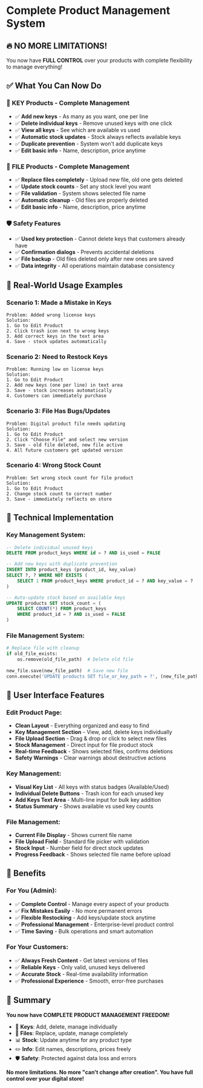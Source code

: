 # Complete Product Management System

## 🔥 NO MORE LIMITATIONS!

You now have **FULL CONTROL** over your products with complete flexibility to manage everything!

## ✅ What You Can Now Do

### 🔑 **KEY Products - Complete Management**
- ✅ **Add new keys** - As many as you want, one per line
- ✅ **Delete individual keys** - Remove unused keys with one click
- ✅ **View all keys** - See which are available vs used
- ✅ **Automatic stock updates** - Stock always reflects available keys
- ✅ **Duplicate prevention** - System won't add duplicate keys
- ✅ **Edit basic info** - Name, description, price anytime

### 📁 **FILE Products - Complete Management**
- ✅ **Replace files completely** - Upload new file, old one gets deleted
- ✅ **Update stock counts** - Set any stock level you want
- ✅ **File validation** - System shows selected file name
- ✅ **Automatic cleanup** - Old files are properly deleted
- ✅ **Edit basic info** - Name, description, price anytime

### 🛡️ **Safety Features**
- ✅ **Used key protection** - Cannot delete keys that customers already have
- ✅ **Confirmation dialogs** - Prevents accidental deletions
- ✅ **File backup** - Old files deleted only after new ones are saved
- ✅ **Data integrity** - All operations maintain database consistency

## 🎯 Real-World Usage Examples

### **Scenario 1: Made a Mistake in Keys**
```
Problem: Added wrong license keys
Solution: 
1. Go to Edit Product
2. Click trash icon next to wrong keys
3. Add correct keys in the text area
4. Save - stock updates automatically
```

### **Scenario 2: Need to Restock Keys**
```
Problem: Running low on license keys
Solution:
1. Go to Edit Product  
2. Add new keys (one per line) in text area
3. Save - stock increases automatically
4. Customers can immediately purchase
```

### **Scenario 3: File Has Bugs/Updates**
```
Problem: Digital product file needs updating
Solution:
1. Go to Edit Product
2. Click "Choose File" and select new version
3. Save - old file deleted, new file active
4. All future customers get updated version
```

### **Scenario 4: Wrong Stock Count**
```
Problem: Set wrong stock count for file product
Solution:
1. Go to Edit Product
2. Change stock count to correct number
3. Save - immediately reflects on store
```

## 🔧 Technical Implementation

### Key Management System:
```sql
-- Delete individual unused keys
DELETE FROM product_keys WHERE id = ? AND is_used = FALSE

-- Add new keys with duplicate prevention
INSERT INTO product_keys (product_id, key_value) 
SELECT ?, ? WHERE NOT EXISTS (
    SELECT 1 FROM product_keys WHERE product_id = ? AND key_value = ?
)

-- Auto-update stock based on available keys
UPDATE products SET stock_count = (
    SELECT COUNT(*) FROM product_keys 
    WHERE product_id = ? AND is_used = FALSE
)
```

### File Management System:
```python
# Replace file with cleanup
if old_file_exists:
    os.remove(old_file_path)  # Delete old file
    
new_file.save(new_file_path)  # Save new file
conn.execute('UPDATE products SET file_or_key_path = ?', (new_file_path,))
```

## 🎨 User Interface Features

### Edit Product Page:
- **Clean Layout** - Everything organized and easy to find
- **Key Management Section** - View, add, delete keys individually
- **File Upload Section** - Drag & drop or click to select new files
- **Stock Management** - Direct input for file product stock
- **Real-time Feedback** - Shows selected files, confirms deletions
- **Safety Warnings** - Clear warnings about destructive actions

### Key Management:
- **Visual Key List** - All keys with status badges (Available/Used)
- **Individual Delete Buttons** - Trash icon for each unused key
- **Add Keys Text Area** - Multi-line input for bulk key addition
- **Status Summary** - Shows available vs used key counts

### File Management:
- **Current File Display** - Shows current file name
- **File Upload Field** - Standard file picker with validation
- **Stock Input** - Number field for direct stock updates
- **Progress Feedback** - Shows selected file name before upload

## 🚀 Benefits

### For You (Admin):
- ✅ **Complete Control** - Manage every aspect of your products
- ✅ **Fix Mistakes Easily** - No more permanent errors
- ✅ **Flexible Restocking** - Add keys/update stock anytime
- ✅ **Professional Management** - Enterprise-level product control
- ✅ **Time Saving** - Bulk operations and smart automation

### For Your Customers:
- ✅ **Always Fresh Content** - Get latest versions of files
- ✅ **Reliable Keys** - Only valid, unused keys delivered
- ✅ **Accurate Stock** - Real-time availability information
- ✅ **Professional Experience** - Smooth, error-free purchases

## 🎉 Summary

**You now have COMPLETE PRODUCT MANAGEMENT FREEDOM!**

- 🔑 **Keys**: Add, delete, manage individually
- 📁 **Files**: Replace, update, manage completely  
- 📊 **Stock**: Update anytime for any product type
- ✏️ **Info**: Edit names, descriptions, prices freely
- 🛡️ **Safety**: Protected against data loss and errors

**No more limitations. No more "can't change after creation". You have full control over your digital store!**